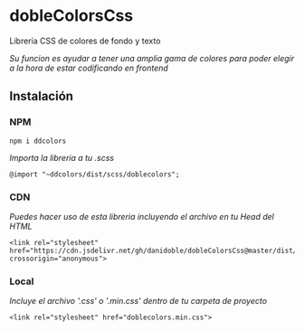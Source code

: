 # dobleColorsCss
Librería CSS de colores de fondo y texto

_Su funcion es ayudar a tener una amplia gama de colores para poder elegir a la hora de estar codificando en frontend_

## Instalación
### NPM

```npm i ddcolors```

_Importa la libreria a tu .scss_

```@import "~ddcolors/dist/scss/doblecolors";```

### CDN 
_Puedes hacer uso de esta libreria incluyendo el archivo en tu Head del HTML_

```
<link rel="stylesheet" href="https://cdn.jsdelivr.net/gh/danidoble/dobleColorsCss@master/dist/css/doblecolors.min.css" crossorigin="anonymous">
```


### Local
_Incluye el archivo '.css' o '.min.css' dentro de tu carpeta de proyecto_

```
<link rel="stylesheet" href="doblecolors.min.css">
```

